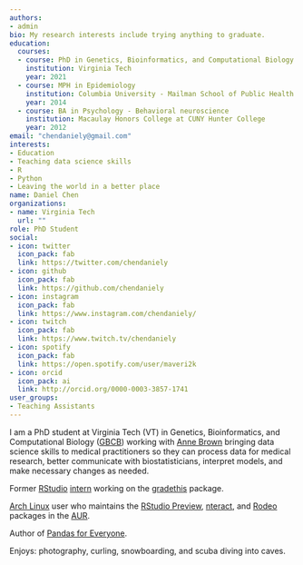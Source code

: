 ```yaml
---
authors:
- admin
bio: My research interests include trying anything to graduate.
education:
  courses:
  - course: PhD in Genetics, Bioinformatics, and Computational Biology
    institution: Virginia Tech
    year: 2021
  - course: MPH in Epidemiology
    institution: Columbia University - Mailman School of Public Health
    year: 2014
  - course: BA in Psychology - Behavioral neuroscience
    institution: Macaulay Honors College at CUNY Hunter College
    year: 2012
email: "chendaniely@gmail.com"
interests:
- Education
- Teaching data science skills
- R
- Python
- Leaving the world in a better place
name: Daniel Chen
organizations:
- name: Virginia Tech
  url: ""
role: PhD Student
social:
- icon: twitter
  icon_pack: fab
  link: https://twitter.com/chendaniely
- icon: github
  icon_pack: fab
  link: https://github.com/chendaniely
- icon: instagram
  icon_pack: fab
  link: https://www.instagram.com/chendaniely/
- icon: twitch
  icon_pack: fab
  link: https://www.twitch.tv/chendaniely
- icon: spotify
  icon_pack: fab
  link: https://open.spotify.com/user/maveri2k
- icon: orcid
  icon_pack: ai
  link: http://orcid.org/0000-0003-3857-1741
user_groups:
- Teaching Assistants
---
```


I am a PhD student at Virginia Tech (VT) in
Genetics, Bioinformatics, and Computational Biology ([GBCB][gbcb])
working with
[Anne Brown](https://bevanbrownlab.com/)
bringing data science skills to medical practitioners so they can
process data for medical research,
better communicate with biostatisticians,
interpret models,
and make necessary changes as needed.

Former [RStudio](https://www.rstudio.com/)
[intern](https://blog.rstudio.com/2019/03/25/summer-interns-2019/)
working on the [gradethis](https://github.com/rstudio-education/gradethis) package.

[Arch Linux][arch] user who maintains the
[RStudio Preview][aur-rstudio],
[nteract][aur-nteract], and
[Rodeo][aur-rodeo]
packages in the [AUR][aur].

Author of [Pandas for Everyone](https://amzn.to/2lX2VOK).


Enjoys: photography, curling, snowboarding, and scuba diving into caves.

[gbcb]: http://gbcb.vbi.vt.edu/

[arch]: https://www.archlinux.org/
[aur]: https://aur.archlinux.org/
[aur-rstudio]: https://aur.archlinux.org/packages/rstudio-desktop-preview-bin/
[aur-rodeo]: https://aur.archlinux.org/packages/rodeo/
[aur-nteract]: https://aur.archlinux.org/packages/nteract-bin/
